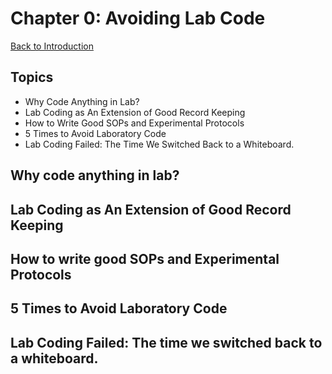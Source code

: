 # Chapter 0: Avoiding Lab Code
[Back to Introduction](https://github.com/jawolfe97/How_To_Write_Mediorcre_Lab_Code/tree/main)
## Topics
* Why Code Anything in Lab?
* Lab Coding as An Extension of Good Record Keeping
* How to Write Good SOPs and Experimental Protocols
* 5 Times to Avoid Laboratory Code
* Lab Coding Failed: The Time We Switched Back to a Whiteboard.
  
## Why code anything in lab?

## Lab Coding as An Extension of Good Record Keeping

## How to write good SOPs and Experimental Protocols

## 5 Times to Avoid Laboratory Code

## Lab Coding Failed: The time we switched back to a whiteboard.
